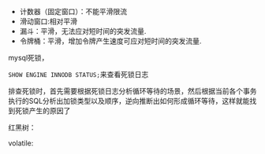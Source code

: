 - 计数器（固定窗口）：不能平滑限流
- 滑动窗口:相对平滑
- 漏斗：平滑，无法应对短时间的突发流量.
- 令牌桶：平滑，增加令牌产生速度可应对短时间的突发流量.

mysql死锁，

`SHOW ENGINE INNODB STATUS;`来查看死锁日志



排查死锁时，首先需要根据死锁日志分析循环等待的场景，然后根据当前各个事务执行的SQL分析出加锁类型以及顺序，逆向推断出如何形成循环等待，这样就能找到死锁产生的原因了



红黑树：

volatile:

